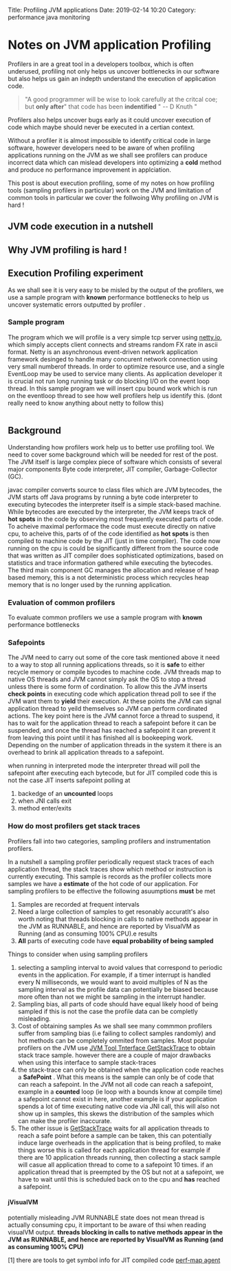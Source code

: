Title: Profiling JVM applications
Date: 2019-02-14 10:20
Category: performance java monitoring
# Notes on JVM application Profiling 
Profilers in are a great tool in a developers toolbox, which is often underused, profiling not only helps us uncover bottlenecks in our software but also helps us gain an indepth understand the execution of application code. 

>"A good programmer will be wise to look carefully at the critcal coe; but **only after**" that code has been **indentified** " -- D Knuth
>"

Profilers also helps uncover bugs early as it could uncover execution of code which maybe should never be executed in a certian context. 

> 


Without a profiler it is almost impossible to identify critical code in large software, however developers need to be aware of when profiling applications running on the JVM as we shall see profilers can produce incorrect data which can mislead developers into optimizing a **cold** method and produce no performance improvement in applciation.

This post is about execution profiling, some of my notes on how profiling tools (sampling profilers in particular) work on the JVM and limitation of common tools in particular we cover the follwoing Why profiling on JVM is hard !
## JVM code execution in a nutshell

##


## Why JVM profiling is hard !

## Execution Profiling experiment
As we shall see it is very easy to be misled by the output of the profilers, we use a sample program with **known** performance bottlenecks to help us uncover systematic errors outputted by profiler . 

### Sample program

The program which we will profile is a very simple tcp server using [netty.io](), which simply accepts client connects and streams random FX rate in ascii format. Netty is an asynchronous event-driven network application framework desinged to handle many concurent network connection using very small numberof threads. In order to optimize resource use, and a single EventLoop may be used to service many clients. As application developer it is crucial not run long running task or do blocking I/O on the event loop thread.
In this sample program we will insert cpu bound work which is run on the eventloop thread to see how well profilers help us identify this. (dont really need to know anything about netty to follow this)

```

```






## Background

Understanding how profilers work help us to better use profiling tool. We need to cover some background which will be needed for rest of the post.
The JVM itself is large complex piece of software which consists of several major components 
Byte code interpreter, JIT compiler, Garbage-Collector (GC).

javac compiler converts source to class files which are JVM bytecodes, the JVM starts off Java programs by running a byte code interpreter to executing bytecodes the interpreter itself is a simple stack-based machine. While bytecodes are executed by the interpreter, the JVM keeps track of **hot spots** in the code by observing most frequently executed parts of code. To acheive maximal performace the code must execute directly on native cpu, to acheive this, parts of of the code identified as **hot spots** is then compiled to machine code by the JIT (just in time compiler). The code now running on the cpu is could be significantly different from  the source code that was written as JIT compiler does sophisticated optimizations, based on statistics and trace information gathered while executing the bytecodes.
The third main component GC manages the allocation and release of heap based memory, this is a not deterministic process which recycles heap memory that is no longer used by the running application.

### Evaluation of common profilers
To evaluate common profilers we use a sample program with **known** performance bottlenecks 



### Safepoints

The JVM need to carry out some of the core task mentioned above it need to a way to stop all running applications threads, 
so it is **safe** to either recycle memory or compile bycodes to machine code.
JVM threads map to native OS threads and JVM cannot simply ask the OS to stop a thread unless there is some form of cordination.
To allow this the JVM inserts **check points** in executing code which application thread poll to see if the JVM want them to **yield** their execution.
At these points the JVM can signal application thread to yeild themselves so JVM can perform cordinated actions.
The key point here is the JVM cannot force a thread to suspend, it has to wait for the application thread to reach a safepoint before it can be suspended, and once the thread has reached a safepoint it can prevent it from leaving this point until it has finished all is bookeeping work.
Depending on the number of application threads in the system it there is an overhead to brink all application threads to a safepoint.

when running in interpreted mode the interpreter thread will poll the safepoint after executing each bytecode, but for JIT compiled code this is not the case JIT inserts safepoint polling at 
1) backedge of an **uncounted** loops
2) when JNI calls exit
3) method enter/exits
   
### How do most profilers get stack traces
Profilers fall into two categories, sampling profilers and instrumentation profilers.

In a nutshell a sampling profiler periodically request stack traces of each application thread, the stack traces show which method or instruction is currently executing.
This sample is records as the profiler collects more samples we have a **estimate** of the hot code of our application.
For sampling profilers to be effective the following asuumptions **must** be met 

1) Samples are recorded at frequent intervals
2) Need a large collection of samples to get resonably accuratIt's also worth noting that threads blocking in calls to native methods appear in the JVM as RUNNABLE, and hence are reported by VisualVM as Running (and as consuming 100% CPU).e results
3) **All** parts of executing code have **equal probability of being sampled** 

Things to consider when using sampling profilers
1) selecting a sampling interval to avoid values that correspond to periodic events in the application. For example, if a timer interrupt is handled every N milliseconds, we would want to avoid multiples of N as the sampling interval as the profile data can potentially be biased because more often than not we might be sampling in the interrupt handler.
2) Sampling bias, all parts of code should have equal likely hood of being sampled if this is not the case the profile data can be completly misleading.
3) Cost of obtaining samples 
As we shall see many commmon profilers suffer from sampling bias (i.e failing to collect samples randomly) and hot methods can be completely ommited from samples.
Most popular profilers on the JVM use 
[JVM Tool Tnterface ](https://docs.oracle.com/javase/8/docs/platform/jvmti/jvmti.html#whatIs)[GetStackTrace](https://docs.oracle.com/javase/8/docs/platform/jvmti/jvmti.html#GetStackTrace) to obtain stack trace sample. however there are a couple of major drawbacks when using this interface to sample stack-traces
1) the stack-trace can only be obtained when the application code reaches a **SafePoint** . What this means is the sample can only be of code that can reach a safepoint. In the JVM not all code can reach a safepoint, example in a **counted** loop (ie loop with a bounds know at compile time) a safepoint cannot exist in here, another example is if your application spends a lot of time executing native code via JNI call, this will also not show up in samples, this skews the distribution of the samples which can make the profiler inaccurate. 
2) The other issue is [GetStackTrace](https://docs.oracle.com/javase/8/docs/platform/jvmti/jvmti.html#GetStackTrace) waits for all application threads to reach a safe point before a sample can be taken, this can potentially induce large overheads in the application that is being profiled, to make things worse this is called for each application thread for example if there are 10 application threads running, then collecting a stack sample will casue all application thread to come to a safepoint 10 times. if an application thread that is preempted by the OS but not at a safepoint, we have to wait until this is scheduled back on to the cpu and **has** reached a safepoint. 



#### jVisualVM
potentially misleading JVM RUNNABLE state does not mean thread is actually consuming cpu, it important to be aware of thsi when reading visualVM output.
**threads blocking in calls to native methods appear in the JVM as RUNNABLE, and hence are reported by VisualVM as Running (and as consuming 100% CPU)**

<a name="ref-1"> [1] there are tools to get symbol info for JIT compiled code [perf-map agent](https://github.com/jvm-profiling-tools/perf-map-agent) </a> 
 
